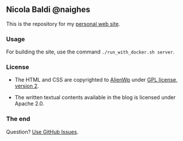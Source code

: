 ## Nicola Baldi @naighes

This is the repository for my [personal web site](https://naighes.github.io/).

### Usage

For building the site, use the command `./run_with_docker.sh server`.

### License

- The HTML and CSS are copyrighted to [AlienWp](http://alienwp.com/) under [GPL license, version 2](http://www.gnu.org/licenses/old-licenses/gpl-2.0.html).

- The written textual contents available in the blog is licensed under Apache 2.0.

### The end

Question? [Use GitHub Issues](https://github.com/naighes/naighes.github.io/issues).

